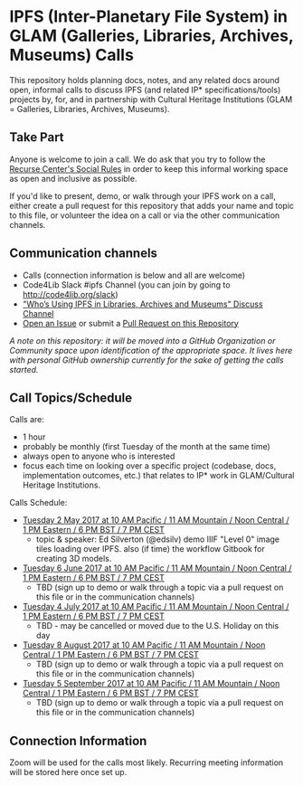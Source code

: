 # IPFS (Inter-Planetary File System) in GLAM (Galleries, Libraries, Archives, Museums) Calls

This repository holds planning docs, notes, and any related docs around open, informal calls to discuss IPFS (and related IP* specifications/tools) projects by, for, and in partnership with Cultural Heritage Institutions (GLAM = Galleries, Libraries, Archives, Museums).

## Take Part

Anyone is welcome to join a call. We do ask that you try to follow the [Recurse Center's Social Rules](https://www.recurse.com/manual#sub-sec-social-rules) in order to keep this informal working space as open and inclusive as possible.

If you'd like to present, demo, or walk through your IPFS work on a call, either create a pull request for this repository that adds your name and topic to this file, or volunteer the idea on a call or via the other communication channels.

## Communication channels

* Calls (connection information is below and all are welcome)
* Code4Lib Slack #ipfs Channel (you can join by going to http://code4lib.org/slack)
* ["Who’s Using IPFS in Libraries, Archives and Museums" Discuss Channel](https://discuss.ipfs.io/t/whos-using-ipfs-in-libraries-archives-and-museums/130)
* [Open an Issue](https://github.com/cmh2166/IPFS-GLAM-Calls/issues) or submit a [Pull Request on this Repository](https://github.com/cmh2166/IPFS-GLAM-Calls/pulls)

*A note on this repository: it will be moved into a GitHub Organization or Community space upon identification of the appropriate space. It lives here with personal GitHub ownership currently for the sake of getting the calls started.*

## Call Topics/Schedule

Calls are:

* 1 hour
* probably be monthly (first Tuesday of the month at the same time)
* always open to anyone who is interested
* focus each time on looking over a specific project (codebase, docs, implementation outcomes, etc.) that relates to IP* work in GLAM/Cultural Heritage Institutions.

Calls Schedule:

* [Tuesday 2 May 2017 at 10 AM Pacific / 11 AM Mountain / Noon Central / 1 PM Eastern / 6 PM BST / 7 PM CEST](https://github.com/ipfs-labs/ipfs-glam-community/issues/1)
  * topic & speaker: Ed Silverton (@edsilv) demo IIIF "Level 0" image tiles loading over IPFS. also (if time) the workflow Gitbook for creating 3D models.
* [Tuesday 6 June 2017 at 10 AM Pacific / 11 AM Mountain / Noon Central / 1 PM Eastern / 6 PM BST / 7 PM CEST](Notes/2017-06-06.mdd)
  * TBD (sign up to demo or walk through a topic via a pull request on this file or in the communication channels)
* [Tuesday 4 July 2017 at 10 AM Pacific / 11 AM Mountain / Noon Central / 1 PM Eastern / 6 PM BST / 7 PM CEST](Notes/2017-07-04.mdd)
  * TBD - may be cancelled or moved due to the U.S. Holiday on this day
* [Tuesday 8 August 2017 at 10 AM Pacific / 11 AM Mountain / Noon Central / 1 PM Eastern / 6 PM BST / 7 PM CEST](Notes/2017-08-08.mdd)
  * TBD (sign up to demo or walk through a topic via a pull request on this file or in the communication channels)
* [Tuesday 5 September 2017 at 10 AM Pacific / 11 AM Mountain / Noon Central / 1 PM Eastern / 6 PM BST / 7 PM CEST](Notes/2017-09-05.mdd)
  * TBD (sign up to demo or walk through a topic via a pull request on this file or in the communication channels)

## Connection Information

Zoom will be used for the calls most likely. Recurring meeting information will be stored here once set up.
